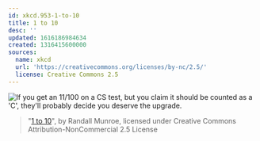 ```yaml
---
id: xkcd.953-1-to-10
title: 1 to 10
desc: ''
updated: 1616186984634
created: 1316415600000
sources:
  name: xkcd
  url: 'https://creativecommons.org/licenses/by-nc/2.5/'
  license: Creative Commons 2.5
---
```

![If you get an 11/100 on a CS test, but you claim it should be counted as a 'C', they'll probably decide you deserve the upgrade.](https://imgs.xkcd.com/comics/1_to_10.png)
> "[1 to 10](https://xkcd.com/953/)", by Randall Munroe, licensed under Creative Commons Attribution-NonCommercial 2.5 License
